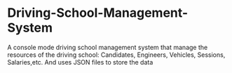 # Driving-School-Management-System
A console mode driving school management system that manage the resources of the driving school: Candidates, Engineers, Vehicles, Sessions, Salaries,etc. And uses JSON files to store the data
